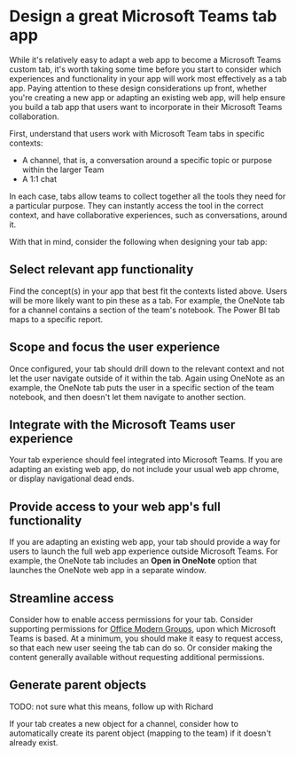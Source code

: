 ﻿# Design a great Microsoft Teams tab app

While it's relatively easy to adapt a web app to become a Microsoft Teams custom tab, it's worth taking some time before you start to consider which experiences and functionality in your app will work most effectively as a tab app. Paying attention to these design considerations up front, whether you're creating a new app or adapting an existing web app, will help ensure you build a tab app that users want to incorporate in their Microsoft Teams collaboration.

First, understand that users work with Microsoft Team tabs in specific contexts:

* A channel, that is, a conversation around a specific topic or purpose within the larger Team
* A 1:1 chat

In each case, tabs allow teams to collect together all the tools they need for a particular purpose. They can instantly access the tool in the correct context, and have collaborative experiences, such as conversations, around it.

With that in mind, consider the following when designing your tab app:

## Select relevant app functionality

Find the concept(s) in your app that best fit the contexts listed above.  Users will be more likely want to pin these as a tab. For example, the OneNote tab for a channel contains a section of the team's notebook. The Power BI tab maps to a specific report.

## Scope and focus the user experience

Once configured, your tab should drill down to the relevant context and not let the user navigate outside of it within the tab. Again using OneNote as an example, the OneNote tab puts the user in a specific section of the team notebook, and then doesn't let them navigate to another section.

## Integrate with the Microsoft Teams user experience

Your tab experience should feel integrated into Microsoft Teams. If you are adapting an existing web app, do not include your usual web app chrome, or display navigational dead ends. 

## Provide access to your web app's full functionality

If you are adapting an existing web app, your tab should provide a way for users to launch the full web app experience outside Microsoft Teams. For example, the OneNote tab includes an **Open in OneNote** option that launches the OneNote web app in a separate window.

## Streamline access 

Consider how to enable access permissions for your tab. Consider supporting permissions for [Office Modern Groups](https://support.office.com/en-us/article/Learn-about-Office-365-groups-b565caa1-5c40-40ef-9915-60fdb2d97fa2), upon which Microsoft Teams is based.  At a minimum, you should make it easy to request access, so that each new user seeing the tab can do so. Or consider making the content generally available without requesting additional permissions.

## Generate parent objects

TODO: not sure what this means, follow up with Richard

If your tab creates a new object for a channel, consider how to automatically create its parent object (mapping to the team) if it doesn't already exist. 





